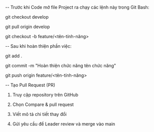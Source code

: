 -- Trước khi Code mở file Project ra chạy các lệnh này trong Git Bash:


git checkout develop

git pull origin develop

git checkout -b feature/<tên-tính-năng>


-- Sau khi hoàn thiện phần việc:


git add .

git commit -m "Hoàn thiện chức năng tên chức năng"

git push origin feature/<tên-tính-năng>


-- Tạo Pull Request (PR)


1. Truy cập repository trên GitHub
   
2. Chọn Compare & pull request
   
3. Viết mô tả chi tiết thay đổi
  
4. Gửi yêu cầu để Leader review và merge vào main

